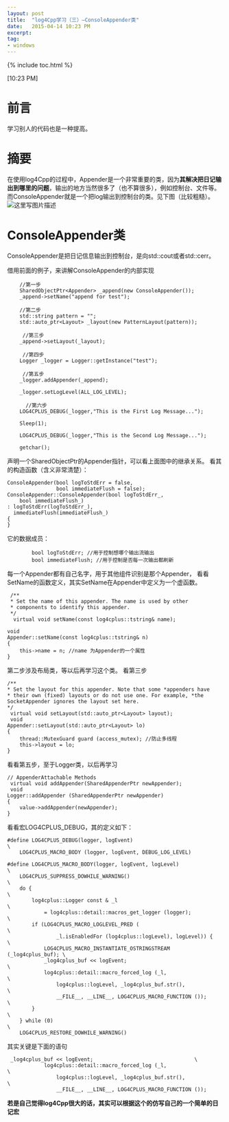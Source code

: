```yaml
---
layout: post
title:  "log4Cpp学习（三）—ConsoleAppender类"
date:   2015-04-14 10:23 PM
excerpt:
tag:
- windows
---
```


{% include toc.html %}

[10:23 PM]

# 前言
学习别人的代码也是一种提高。

# 摘要
在使用log4Cpp的过程中，Appender是一个非常重要的类，因为**其解决把日记输出到哪里的问题**，输出的地方当然很多了（也不算很多），例如控制台、文件等。而ConsoleAppender就是一个把log输出到控制台的类。见下图（比较粗糙）。
![这里写图片描述](http://img.blog.csdn.net/20150414222247535)

# ConsoleAppender类
ConsoleAppender是把日记信息输出到控制台，是向std::cout或者std::cerr。

借用前面的例子，来讲解ConsoleAppender的内部实现

```
    //第一步
    SharedObjectPtr<Appender> _append(new ConsoleAppender());
    _append->setName("append for test");
     
    //第二步
    std::string pattern = "";
    std::auto_ptr<Layout> _layout(new PatternLayout(pattern));

     //第三步
    _append->setLayout(_layout);

     //第四步
    Logger _logger = Logger::getInstance("test");

     //第五步
    _logger.addAppender(_append);

    _logger.setLogLevel(ALL_LOG_LEVEL);

      //第六步
    LOG4CPLUS_DEBUG(_logger,"This is the First Log Message...");
    
    Sleep(1);

    LOG4CPLUS_DEBUG(_logger,"This is the Second Log Message...");

    getchar();
```
声明一个SharedObjectPtr的Appender指针，可以看上面图中的继承关系。
看其的构造函数（含义非常清楚）：

```
ConsoleAppender(bool logToStdErr = false, 
                bool immediateFlush = false);
ConsoleAppender::ConsoleAppender(bool logToStdErr_,
    bool immediateFlush_)
: logToStdErr(logToStdErr_),
  immediateFlush(immediateFlush_)
{
}               
```

它的数据成员：

```
        bool logToStdErr; //用于控制想哪个输出流输出
        bool immediateFlush; //用于控制是否每一次输出都刷新
```
每一个Appender都有自己名字，用于其他组件识别是那个Appender，
看看SetName的函数定义，其实SetName在Appender中定义为一个虚函数。

```
 /**
 * Set the name of this appender. The name is used by other
 * components to identify this appender.
 */
  virtual void setName(const log4cplus::tstring& name);

void
Appender::setName(const log4cplus::tstring& n)
{
    this->name = n; //name 为Appender的一个属性
}
```

第二步涉及布局类，等以后再学习这个类。
看第三步

```
/**
* Set the layout for this appender. Note that some *appenders have
* their own (fixed) layouts or do not use one. For example, *the SocketAppender ignores the layout set here.
*/
 virtual void setLayout(std::auto_ptr<Layout> layout);
 void
Appender::setLayout(std::auto_ptr<Layout> lo)
{
    thread::MutexGuard guard (access_mutex); //防止多线程
    this->layout = lo;
}
```
看看第五步，至于Logger类，以后再学习

```
// AppenderAttachable Methods
 virtual void addAppender(SharedAppenderPtr newAppender);
 void 
Logger::addAppender (SharedAppenderPtr newAppender)
{
    value->addAppender(newAppender);
}
```
看看宏LOG4CPLUS_DEBUG，其的定义如下：

```
#define LOG4CPLUS_DEBUG(logger, logEvent)                               \
    LOG4CPLUS_MACRO_BODY (logger, logEvent, DEBUG_LOG_LEVEL)

#define LOG4CPLUS_MACRO_BODY(logger, logEvent, logLevel)                \
    LOG4CPLUS_SUPPRESS_DOWHILE_WARNING()                                \
    do {                                                                \
        log4cplus::Logger const & _l                                    \
            = log4cplus::detail::macros_get_logger (logger);            \
        if (LOG4CPLUS_MACRO_LOGLEVEL_PRED (                             \
                _l.isEnabledFor (log4cplus::logLevel), logLevel)) {     \
            LOG4CPLUS_MACRO_INSTANTIATE_OSTRINGSTREAM (_log4cplus_buf); \
            _log4cplus_buf << logEvent;                                 \
            log4cplus::detail::macro_forced_log (_l,                    \
                log4cplus::logLevel, _log4cplus_buf.str(),              \
                __FILE__, __LINE__, LOG4CPLUS_MACRO_FUNCTION ());       \
        }                                                               \
    } while (0)                                                         \
    LOG4CPLUS_RESTORE_DOWHILE_WARNING()

```

其实关键是下面的语句

```
 _log4cplus_buf << logEvent;                                 \
            log4cplus::detail::macro_forced_log (_l,                    \
                log4cplus::logLevel, _log4cplus_buf.str(),              \
                __FILE__, __LINE__, LOG4CPLUS_MACRO_FUNCTION ());  
```
**若是自己觉得log4Cpp很大的话，其实可以根据这个的仿写自己的一个简单的日记宏**
